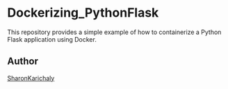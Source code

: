 # Dockerizing_PythonFlask

This repository provides a simple example of how to containerize a Python Flask application using Docker. 

## Author

[SharonKarichaly](https://github.com/SharonKarichaly)
